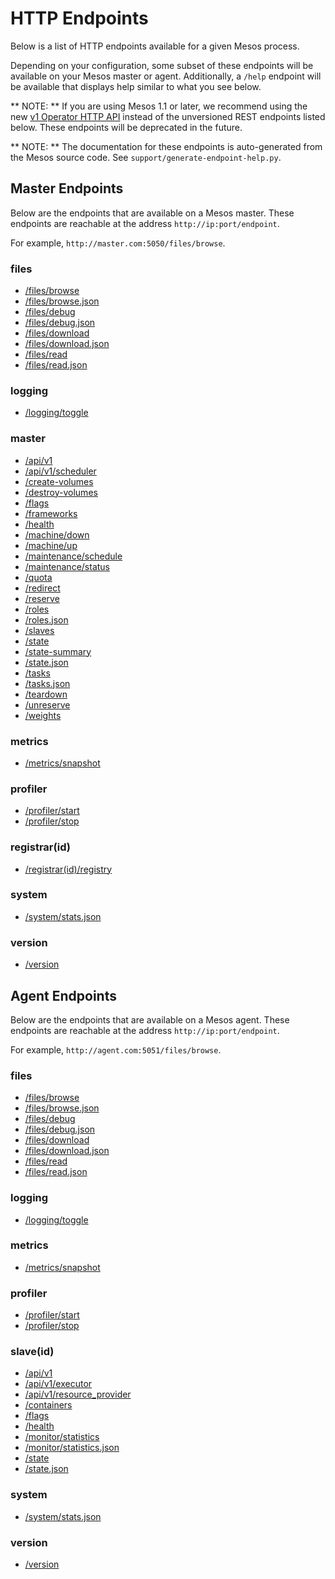
# HTTP Endpoints #

Below is a list of HTTP endpoints available for a given Mesos process.

Depending on your configuration, some subset of these endpoints will be
available on your Mesos master or agent. Additionally, a `/help`
endpoint will be available that displays help similar to what you see
below.

** NOTE: ** If you are using Mesos 1.1 or later, we recommend using the
new [v1 Operator HTTP API](../operator-http-api.html) instead of the
unversioned REST endpoints listed below. These endpoints will be
deprecated in the future.


** NOTE: ** The documentation for these endpoints is auto-generated from
the Mesos source code. See `support/generate-endpoint-help.py`.

## Master Endpoints ##

Below are the endpoints that are available on a Mesos master. These
endpoints are reachable at the address `http://ip:port/endpoint`.

For example, `http://master.com:5050/files/browse`.

### files ###
* [/files/browse](files/browse.html)
* [/files/browse.json](files/browse.json.html)
* [/files/debug](files/debug.html)
* [/files/debug.json](files/debug.json.html)
* [/files/download](files/download.html)
* [/files/download.json](files/download.json.html)
* [/files/read](files/read.html)
* [/files/read.json](files/read.json.html)

### logging ###
* [/logging/toggle](logging/toggle.html)

### master ###
* [/api/v1](master/api/v1.html)
* [/api/v1/scheduler](master/api/v1/scheduler.html)
* [/create-volumes](master/create-volumes.html)
* [/destroy-volumes](master/destroy-volumes.html)
* [/flags](master/flags.html)
* [/frameworks](master/frameworks.html)
* [/health](master/health.html)
* [/machine/down](master/machine/down.html)
* [/machine/up](master/machine/up.html)
* [/maintenance/schedule](master/maintenance/schedule.html)
* [/maintenance/status](master/maintenance/status.html)
* [/quota](master/quota.html)
* [/redirect](master/redirect.html)
* [/reserve](master/reserve.html)
* [/roles](master/roles.html)
* [/roles.json](master/roles.json.html)
* [/slaves](master/slaves.html)
* [/state](master/state.html)
* [/state-summary](master/state-summary.html)
* [/state.json](master/state.json.html)
* [/tasks](master/tasks.html)
* [/tasks.json](master/tasks.json.html)
* [/teardown](master/teardown.html)
* [/unreserve](master/unreserve.html)
* [/weights](master/weights.html)

### metrics ###
* [/metrics/snapshot](metrics/snapshot.html)

### profiler ###
* [/profiler/start](profiler/start.html)
* [/profiler/stop](profiler/stop.html)

### registrar(id) ###
* [/registrar(id)/registry](registrar/registry.html)

### system ###
* [/system/stats.json](system/stats.json.html)

### version ###
* [/version](version.html)

## Agent Endpoints ##

Below are the endpoints that are available on a Mesos agent. These
endpoints are reachable at the address `http://ip:port/endpoint`.

For example, `http://agent.com:5051/files/browse`.

### files ###
* [/files/browse](files/browse.html)
* [/files/browse.json](files/browse.json.html)
* [/files/debug](files/debug.html)
* [/files/debug.json](files/debug.json.html)
* [/files/download](files/download.html)
* [/files/download.json](files/download.json.html)
* [/files/read](files/read.html)
* [/files/read.json](files/read.json.html)

### logging ###
* [/logging/toggle](logging/toggle.html)

### metrics ###
* [/metrics/snapshot](metrics/snapshot.html)

### profiler ###
* [/profiler/start](profiler/start.html)
* [/profiler/stop](profiler/stop.html)

### slave(id) ###
* [/api/v1](slave/api/v1.html)
* [/api/v1/executor](slave/api/v1/executor.html)
* [/api/v1/resource_provider](slave/api/v1/resource_provider.html)
* [/containers](slave/containers.html)
* [/flags](slave/flags.html)
* [/health](slave/health.html)
* [/monitor/statistics](slave/monitor/statistics.html)
* [/monitor/statistics.json](slave/monitor/statistics.json.html)
* [/state](slave/state.html)
* [/state.json](slave/state.json.html)

### system ###
* [/system/stats.json](system/stats.json.html)

### version ###
* [/version](version.html)
